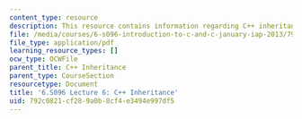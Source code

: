 ```yaml
---
content_type: resource
description: This resource contains information regarding C++ inheritance.
file: /media/courses/6-s096-introduction-to-c-and-c-january-iap-2013/792c0821cf289a0b8cf4e3494e997df5_MIT6_S096_IAP13_lec6.pdf
file_type: application/pdf
learning_resource_types: []
ocw_type: OCWFile
parent_title: C++ Inheritance
parent_type: CourseSection
resourcetype: Document
title: '6.S096 Lecture 6: C++ Inheritance'
uid: 792c0821-cf28-9a0b-8cf4-e3494e997df5
---
```

